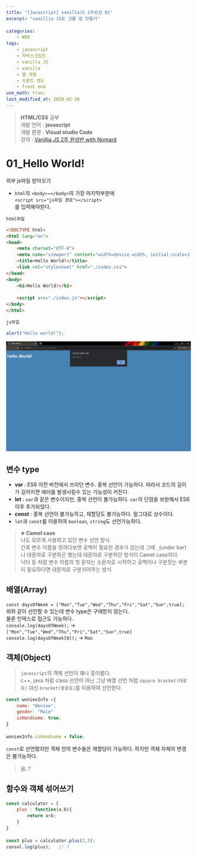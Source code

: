 ```yaml
---
title: "[Javascript] vanillaJS 2주완성 01"
excerpt: "vanillia JS로 크롬 앱 만들기"

categories:
    - WEB
tags:
    - javascript
    - 자바스크립트
    - vanilla JS
    - vanilla
    - 웹 개발
    - 프론트 엔드
    - front end
use_math: true;
last_modified_at: 2020-02-28
--- 
```

> __HTML/CSS__ 공부  
> 개발 언어 : __javascript__  
> 개발 환경 : __Visual studio Code__  
> 강의 : [Vanillia JS 2주 완성반 with Nomard](https://academy.nomadcoders.co/courses/enrolled/435558)  
  
# 01_Hello World!  
  
외부 js파일 받아오기  
+ `html`의 `<body>`~`</body>`의 가장 마지막부분에  
`<script src="js파일 경로"></script>`    
를 입력해야한다.
  
`html파일`  
```html  
<!DOCTYPE html>
<html lang="en">
<head>
    <meta charset="UTF-8">
    <meta name="viewport" content="width=device-width, initial-scale=1.0">
    <title>Hello World!</title>
    <link rel="stylesheet" href="./index.css">
</head>
<body>
    <h1>Hello World!</h1>

    <script src="./index.js"></script>
</body>
</html>
```  
  
`js파일`  
```js  
alert("Hello world!");
```  
  
[![그림 01](/assets/web/nomard-js-2weeks/2020-02-28-Web-Javascript-Nomard-2Weeks-01-img01.png)](/assets/web/nomard-js-2weeks/2020-02-28-Web-Javascript-Nomard-2Weeks-01-img01.png)  
  
## 변수 type  
  
+ __var__ : ES6 이전 버전에서 쓰이던 변수. 중복 선언이 가능하다. 따라서 코드의 길이가 길어지면 에러를 발생시킬수 있는 가능성이 커진다.  
+ __let__ : `var`과 같은 변수이지만, 중복 선언이 불가능하다. `var`의 단점을 보완해서 ES6 이후 추가되었다.  
+ __const__ : 중복 선언이 불가능하고, 재할당도 불가능하다. 말그대로 상수이다.  
+ `let`과 `const`를 이용하여 `boolean`, `string`도 선언가능하다.  
  
> __※ Camel case__  
> 나도 모르게 사용하고 있던 변수 선언 방식  
> 간혹 변수 이름을 정하다보면 공백이 필요한 경우가 있는데 그때 `_`(under bar)나 대문자로 구분하곤 했는데 대문자로 구분하던 방식이 Camel case이다.  
> 낙타 등 처럼 변수 이름의 첫 문자는 소문자로 시작하고 공백이나 구분짓는 부분이 필요하다면 대문자로 구분지어주는 방식
  
## 배열(Array)  

`const daysOfWeek = ["Mon","Tue","Wed","Thu","Fri","Sat","Sun",true];`  
위와 같이 선언할 수 있는데 변수 type은 구애받지 않는다.  
물론 인덱스로 접근도 가능하다.  
`console.log(daysOfWeek);` -> `["Mon","Tue","Wed","Thu","Fri","Sat","Sun",true]`  
`console.log(daysOfWeek[0]);` -> `Mon`  

## 객체(Object)  
> `javascript`의 객체 선언이 꽤나 흥미롭다.  
> c++, java 처럼 class 선언이 아닌 그냥 배열 선언 처럼 `square bracket(대괄호)` 대신  `bracket(중괄호)`를 이용하여 선언한다.  
  
```js  
const wonieeInfo ={
    name: "Woniee",
    gender: "Male"
    isHandsome: true;
}
  
wonieeInfo.isHandsome = false;  
```  
`const`로 선언했지만 객체 안의 변수들은 재할당이 가능하다. 하지만 객체 자체의 변경은 불가능하다.  
> 음..?  
  
## 함수와 객체 섞어쓰기  
```js  
const calculator = {
    plus : function(a,b){
        return a+b;
    }
}

const plus = calculator.plus(2,5);
consol.log(plus);   // 7
```  



